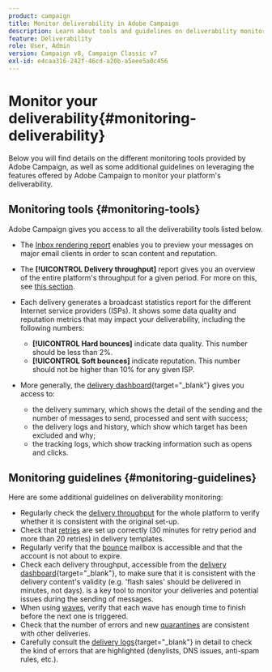```yaml
---
product: campaign
title: Monitor deliverability in Adobe Campaign
description: Learn about tools and guidelines on deliverability monitoring in Adobe Campaign
feature: Deliverability
role: User, Admin
version: Campaign v8, Campaign Classic v7
exl-id: e4caa316-242f-46cd-a20b-a5eee5a0c456
---
```

# Monitor your deliverability{#monitoring-deliverability}

Below you will find details on the different monitoring tools provided by Adobe Campaign, as well as some additional guidelines on leveraging the features offered by Adobe Campaign to monitor your platform's deliverability.

## Monitoring tools {#monitoring-tools}

Adobe Campaign gives you access to all the deliverability tools listed below.

* The [Inbox rendering report](inbox-rendering.md) enables you to preview your messages on major email clients in order to scan content and reputation.

* The **[!UICONTROL Delivery throughput]** report gives you an overview of the entire platform's throughput for a given period. For more on this, see [this section](../reporting/global-reports.md#delivery-throughput).
* Each delivery generates a broadcast statistics report for the different Internet service providers (ISPs). It shows some data quality and reputation metrics that may impact your deliverability, including the following numbers:
    * **[!UICONTROL Hard bounces]** indicate data quality. This number should be less than 2%.
    * **[!UICONTROL Soft bounces]** indicate reputation. This number should not be higher than 10% for any given ISP.
    
    <!--For more on this, see the [Delivery statistics](../reporting/global-reports.md#delivery-statistics) section.-->

* More generally, the [delivery dashboard](https://experienceleague.adobe.com/docs/campaign-classic/using/sending-messages/monitoring-deliveries/delivery-dashboard.html#sending-messages){target="_blank"} gives you access to:
    * the delivery summary, which shows the detail of the sending and the number of messages to send, processed and sent with success;
    * the delivery logs and history, which show which target has been excluded and why;
    * the tracking logs, which show tracking information such as opens and clicks.

## Monitoring guidelines {#monitoring-guidelines}

Here are some additional guidelines on deliverability monitoring:

* Regularly check the [delivery throughput](../reporting/global-reports.md#delivery-throughput) for the whole platform to verify whether it is consistent with the original set-up.
* Check that [retries](delivery-failures.md#retries) are set up correctly (30 minutes for retry period and more than 20 retries) in delivery templates.
* Regularly verify that the [bounce](delivery-failures.md#bounce-mail-qualification) mailbox is accessible and that the account is not about to expire.
* Check each delivery throughput, accessible from the [delivery dashboard](https://experienceleague.adobe.com/docs/campaign-classic/using/sending-messages/monitoring-deliveries/delivery-dashboard.html#sending-messages){target="_blank"}, to make sure that it is consistent with the delivery content's validity (e.g. 'flash sales' should be delivered in minutes, not days). is a key tool to monitor your deliveries and potential issues during the sending of messages. 
* When using [waves](configure-and-send.md#sending-using-multiple-waves), verify that each wave has enough time to finish before the next one is triggered.
* Check that the number of errors and new [quarantines](quarantines.md) are consistent with other deliveries.
* Carefully consult the [delivery logs](https://experienceleague.adobe.com/docs/campaign-classic/using/sending-messages/monitoring-deliveries/delivery-dashboard.html#delivery-logs-and-history){target="_blank"} in detail to check the kind of errors that are highlighted (denylists, DNS issues, anti-spam rules, etc.).
